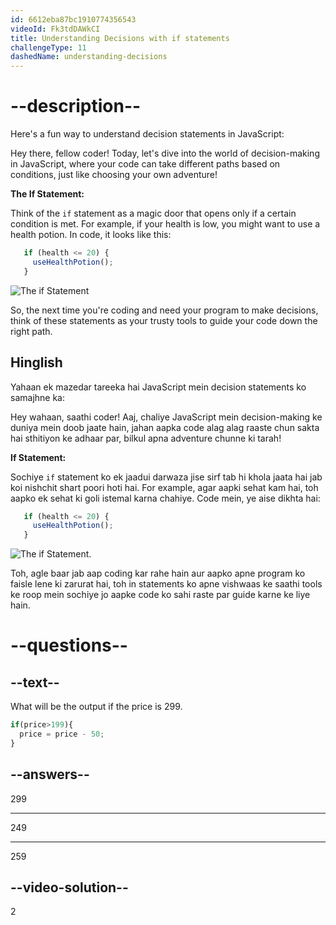 ```yaml
---
id: 6612eba87bc1910774356543
videoId: Fk3tdDAWkCI
title: Understanding Decisions with if statements
challengeType: 11
dashedName: understanding-decisions
---
```


# --description--

Here's a fun way to understand decision statements in JavaScript:

Hey there, fellow coder! Today, let's dive into the world of decision-making in JavaScript, where your code can take different paths based on conditions, just like choosing your own adventure!

**The If Statement:** 

Think of the `if` statement as a magic door that opens only if a certain condition is met. For example, if your health is low, you might want to use a health potion. In code, it looks like this:

```javascript
   if (health <= 20) {
     useHealthPotion();
   }
   ```


   
![The if Statement](https://i.ibb.co/6vT1Jgw/Screenshot-from-2024-04-24-09-59-01.png)

So, the next time you're coding and need your program to make decisions, think of these statements as your trusty tools to guide your code down the right path. 

<h2>Hinglish</h2>

Yahaan ek mazedar tareeka hai JavaScript mein decision statements ko samajhne ka:

Hey wahaan, saathi coder! Aaj, chaliye JavaScript mein decision-making ke duniya mein doob jaate hain, jahan aapka code alag alag raaste chun sakta hai sthitiyon ke adhaar par, bilkul apna adventure chunne ki tarah!

**If Statement:** 

Sochiye `if` statement ko ek jaadui darwaza jise sirf tab hi khola jaata hai jab koi nishchit shart poori hoti hai. For example, agar aapki sehat kam hai, toh aapko ek sehat ki goli istemal karna chahiye. Code mein, ye aise dikhta hai:

```javascript
   if (health <= 20) {
     useHealthPotion();
   }
   ```



![The if Statement](https://i.ibb.co/6vT1Jgw/Screenshot-from-2024-04-24-09-59-01.png).

Toh, agle baar jab aap coding kar rahe hain aur aapko apne program ko faisle lene ki zarurat hai, toh in statements ko apne vishwaas ke saathi tools ke roop mein sochiye jo aapke code ko sahi raste par guide karne ke liye hain. 


# --questions--

## --text--

What will be the output if the price is 299.

```js
if(price>199){
  price = price - 50;
}
```

## --answers--

299

---

249

---

259

## --video-solution--

2
